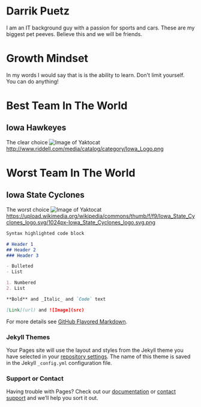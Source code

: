 # Darrik Puetz
I am an IT background guy with a passion for sports and cars. 
These are my biggest pet peeves. Believe this and we will be friends. 

# Growth Mindset
In my words I would say that is is the ability to learn. Don't limit yourself. You can do anything!
# Best Team In The World

## Iowa Hawkeyes
The clear choice
![Image of Yaktocat](http://www.riddell.com/media/catalog/category/Iowa_Logo.png)
http://www.riddell.com/media/catalog/category/Iowa_Logo.png
# Worst Team In The World

## Iowa State Cyclones
The worst choice
![Image of Yaktocat](https://upload.wikimedia.org/wikipedia/commons/thumb/f/f9/Iowa_State_Cyclones_logo.svg/1024px-Iowa_State_Cyclones_logo.svg.png)
https://upload.wikimedia.org/wikipedia/commons/thumb/f/f9/Iowa_State_Cyclones_logo.svg/1024px-Iowa_State_Cyclones_logo.svg.png

```markdown
Syntax highlighted code block

# Header 1
## Header 2
### Header 3

- Bulleted
- List

1. Numbered
2. List

**Bold** and _Italic_ and `Code` text

[Link](url) and ![Image](src)
```

For more details see [GitHub Flavored Markdown](https://guides.github.com/features/mastering-markdown/).

### Jekyll Themes

Your Pages site will use the layout and styles from the Jekyll theme you have selected in your [repository settings](https://github.com/darrikpuetz/darrikpuetz.github.io/settings). The name of this theme is saved in the Jekyll `_config.yml` configuration file.

### Support or Contact

Having trouble with Pages? Check out our [documentation](https://help.github.com/categories/github-pages-basics/) or [contact support](https://github.com/contact) and we’ll help you sort it out.
